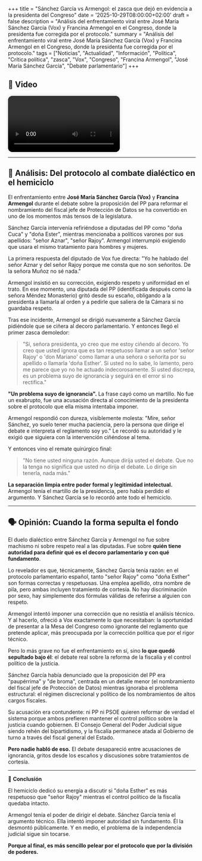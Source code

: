 +++
title = "Sánchez García vs Armengol: el zasca que dejó en evidencia a la presidenta del Congreso"
date = '2025-10-29T08:00:00+02:00'
draft = false
description = "Análisis del enfrentamiento viral entre José María Sánchez García (Vox) y Francina Armengol en el Congreso, donde la presidenta fue corregida por el protocolo."
summary = "Análisis del enfrentamiento viral entre José María Sánchez García (Vox) y Francina Armengol en el Congreso, donde la presidenta fue corregida por el protocolo."
tags = ["Noticias", "Actualidad", "Información", "Política", "Crítica política", "zasca", "Vox", "Congreso", "Francina Armengol", "José María Sánchez García", "Debate parlamentario"]
+++

## 🎥 Video

<video
  controls
  preload="metadata"
  playsinline
  style="max-width:100%; height:auto; border-radius:12px; box-shadow:0 0 10px rgba(0,0,0,0.15); background:#000;">
  <source src="https://pub-240094f2e1ec4a01996b0538dbaed474.r2.dev/armengolvsjmariaC.mp4.mp4" type="video/mp4">
  Tu navegador no soporta la reproducción de video.
</video>

---

## 🧠 Análisis: Del protocolo al combate dialéctico en el hemiciclo

El enfrentamiento entre **José María Sánchez García (Vox)** y **Francina Armengol** durante el debate sobre la proposición del PP para reformar el nombramiento del fiscal jefe de Protección de Datos se ha convertido en uno de los momentos más tensos de la legislatura.

Sánchez García intervenía refiriéndose a diputadas del PP como "doña Cuca" y "doña Ester", mientras mencionaba a políticos varones por sus apellidos: "señor Aznar", "señor Rajoy". Armengol interrumpió exigiendo que usara el mismo tratamiento para hombres y mujeres.

La primera respuesta del diputado de Vox fue directa: "Yo he hablado del señor Aznar y del señor Rajoy porque me consta que no son señoritos. De la señora Muñoz no sé nada."

Armengol insistió en su corrección, exigiendo respeto y uniformidad en el trato. En ese momento, una diputada del PP (identificada después como la señora Méndez Monasterio) gritó desde su escaño, obligando a la presidenta a llamarla al orden y a pedirle que saliera de la Cámara si no guardaba respeto.

Tras ese incidente, Armengol se dirigió nuevamente a Sánchez García pidiéndole que se ciñera al decoro parlamentario. Y entonces llegó el primer zasca demoledor:

> "Sí, señora presidenta, yo creo que me estoy ciñendo al decoro. Yo creo que usted ignora que es tan respetuoso llamar a un señor 'señor Rajoy' o 'don Mariano' como llamar a una señora o señorita por su apellido o llamarla 'doña Esther'. Si usted no lo sabe, lo lamento, pero me parece que yo no he actuado indecorosamente. Si usted discrepa, es un problema suyo de ignorancia y seguirá en el error si no rectifica."

**"Un problema suyo de ignorancia".** La frase cayó como un martillo. No fue un exabrupto, fue una acusación directa al conocimiento de la presidenta sobre el protocolo que ella misma intentaba imponer.

Armengol respondió con dureza, visiblemente molesta: "Mire, señor Sánchez, yo suelo tener mucha paciencia, pero la persona que dirige el debate e interpreta el reglamento soy yo." Le recordó su autoridad y le exigió que siguiera con la intervención ciñéndose al tema.

Y entonces vino el remate quirúrgico final:

> "No tiene usted ninguna razón. Aunque dirija usted el debate. Que no la tenga no significa que usted no dirija el debate. Lo dirige sin tenerla, nada más."

**La separación limpia entre poder formal y legitimidad intelectual.** Armengol tenía el martillo de la presidencia, pero había perdido el argumento. Y Sánchez García se lo recordó ante todo el hemiciclo.

---

## 🗣️ Opinión: Cuando la forma sepulta el fondo

El duelo dialéctico entre Sánchez García y Armengol no fue sobre machismo ni sobre respeto real a las diputadas. Fue sobre **quién tiene autoridad para definir qué es el decoro parlamentario y con qué fundamento**.

Lo revelador es que, técnicamente, Sánchez García tenía razón: en el protocolo parlamentario español, tanto "señor Rajoy" como "doña Esther" son formas correctas y respetuosas. Una emplea apellido, otra nombre de pila, pero ambas incluyen tratamiento de cortesía. No hay discriminación por sexo, hay simplemente dos fórmulas válidas de referirse a alguien con respeto.

Armengol intentó imponer una corrección que no resistía el análisis técnico. Y al hacerlo, ofreció a Vox exactamente lo que necesitaban: la oportunidad de presentar a la Mesa del Congreso como ignorante del reglamento que pretende aplicar, más preocupada por la corrección política que por el rigor técnico.

Pero lo más grave no fue el enfrentamiento en sí, sino **lo que quedó sepultado bajo él**: el debate real sobre la reforma de la fiscalía y el control político de la justicia.

Sánchez García había denunciado que la proposición del PP era "paupérrima" y "de broma", centrada en un detalle menor (el nombramiento del fiscal jefe de Protección de Datos) mientras ignoraba el problema estructural: el régimen discrecional y político de los nombramientos de altos cargos fiscales.

Su acusación era contundente: ni PP ni PSOE quieren reformar de verdad el sistema porque ambos prefieren mantener el control político sobre la justicia cuando gobiernen. El Consejo General del Poder Judicial sigue siendo rehén del bipartidismo, y la fiscalía permanece atada al Gobierno de turno a través del fiscal general del Estado.

**Pero nadie habló de eso.** El debate desapareció entre acusaciones de ignorancia, gritos desde los escaños y discusiones sobre tratamientos de cortesía.

---

🧩 **Conclusión**

El hemiciclo dedicó su energía a discutir si "doña Esther" es más respetuoso que "señor Rajoy" mientras el control político de la fiscalía quedaba intacto.

Armengol tenía el poder de dirigir el debate. Sánchez García tenía el argumento técnico. Ella intentó imponer autoridad sin fundamento. Él la desmontó públicamente. Y en medio, el problema de la independencia judicial sigue sin tocarse.

**Porque al final, es más sencillo pelear por el protocolo que por la división de poderes.**

